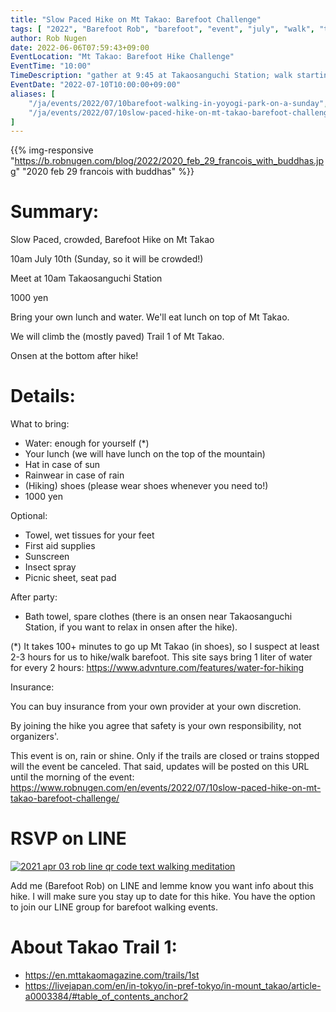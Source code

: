 ```yaml
---
title: "Slow Paced Hike on Mt Takao: Barefoot Challenge"
tags: [ "2022", "Barefoot Rob", "barefoot", "event", "july", "walk", "takao", "はだし", "代々木公園", "裸足のロブ" ]
author: Rob Nugen
date: 2022-06-06T07:59:43+09:00
EventLocation: "Mt Takao: Barefoot Hike Challenge"
EventTime: "10:00"
TimeDescription: "gather at 9:45 at Takaosanguchi Station; walk starting at 10:00"
EventDate: "2022-07-10T10:00:00+09:00"
aliases: [
    "/ja/events/2022/07/10barefoot-walking-in-yoyogi-park-on-a-sunday",
    "/ja/events/2022/07/10slow-paced-hike-on-mt-takao-barefoot-challenge",
]
---
```


{{% img-responsive "https://b.robnugen.com/blog/2022/2020_feb_29_francois_with_buddhas.jpg" "2020 feb 29 francois with buddhas" %}}

# Summary:

Slow Paced, crowded, Barefoot Hike on Mt Takao

10am July 10th (Sunday, so it will be crowded!)

Meet at 10am Takaosanguchi Station

1000 yen

Bring your own lunch and water.  We'll eat lunch on top of Mt Takao.

We will climb the (mostly paved) Trail 1 of Mt Takao.

Onsen at the bottom after hike!

# Details:

What to bring:
* Water: enough for yourself (*)
* Your lunch (we will have lunch on the top of the mountain)
* Hat in case of sun
* Rainwear in case of rain
* (Hiking) shoes (please wear shoes whenever you need to!)
* 1000 yen

 Optional:
* Towel, wet tissues for your feet
* First aid supplies
* Sunscreen
* Insect spray
* Picnic sheet, seat pad

After party:
* Bath towel, spare clothes (there is an onsen near Takaosanguchi Station,
  if you want to relax in onsen after the hike).


(*) It takes 100+ minutes to go up Mt Takao (in shoes), so I suspect at least 2-3 hours for us to hike/walk barefoot.  This site says bring 1 liter of water for every 2 hours: https://www.advnture.com/features/water-for-hiking

Insurance:

You can buy insurance from your own provider at your own discretion.

By joining the hike you agree that safety is your own responsibility, not organizers'.

This event is on, rain or shine.  Only if the trails are closed or trains stopped will the event be canceled.   That said, updates will be posted on this URL until the morning of the event:
https://www.robnugen.com/en/events/2022/07/10slow-paced-hike-on-mt-takao-barefoot-challenge/

# RSVP on LINE

[![2021 apr 03 rob line qr code text walking meditation](//b.robnugen.com/blog/2021/thumbs/2021_sep_25_rob_line_qr_code_text_walk_and_talk.jpg)](//b.robnugen.com/blog/2021/2021_sep_25_rob_line_qr_code_text_walk_and_talk.jpg)

Add me (Barefoot Rob) on LINE and lemme know you want info about this hike.
I will make sure you stay up to date for this hike.
You have the option to join our LINE group for barefoot walking events.

# About Takao Trail 1:

* https://en.mttakaomagazine.com/trails/1st
* https://livejapan.com/en/in-tokyo/in-pref-tokyo/in-mount_takao/article-a0003384/#table_of_contents_anchor2
